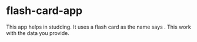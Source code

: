 # flash-card-app
This app helps in studding. It uses a flash card as the name says .  This work with the data you provide.
